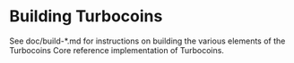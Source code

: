 Building Turbocoins
================

See doc/build-*.md for instructions on building the various
elements of the Turbocoins Core reference implementation of Turbocoins.
